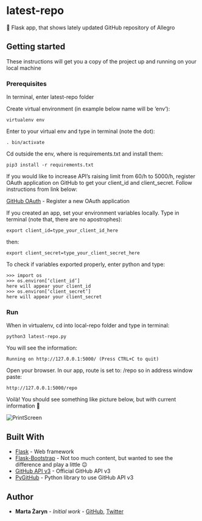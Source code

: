 # latest-repo
🐍 Flask app, that shows lately updated GitHub repository of Allegro 

## Getting started

These instructions will get you a copy of the project up and running on your local machine

### Prerequisites

In terminal, enter latest-repo folder

Create virtual environment (in example below name will be ‘env’):

```
virtualenv env
```

Enter to your virtual env and type in terminal (note the dot):

```
. bin/activate
```

Cd outside the env, where is requirements.txt and install them:

```
pip3 install -r requirements.txt
```

If you would like to increase API’s raising limit from 60/h to 5000/h, register OAuth application on GitHub to get your client_id and client_secret. Follow instructions from link below:

[GitHub OAuth](https://github.com/settings/applications/new) - Register a new OAuth application

If you created an app, set your environment variables locally. Type in terminal (note that, there are no apostrophes):

```
export client_id=type_your_client_id_here
```

then:

```
export client_secret=type_your_client_secret_here
```

To check if variables exported properly, enter python and type:

```
>>> import os
>>> os.environ[‘client_id’]
here will appear your client_id
>>> os.environ[‘client_secret’]
here will appear your client_secret
```

### Run 

When in virtualenv, cd into local-repo folder and type in terminal:

```
python3 latest-repo.py
```

You will see the information:

```
Running on http://127.0.0.1:5000/ (Press CTRL+C to quit)
```

Open your browser. In our app, route is set to: /repo so in address window paste:

```
http://127.0.0.1:5000/repo
```

Voilà! You should see something like picture below, but with current information 🙂

![PrintScreen](https://cloud.githubusercontent.com/assets/22544944/25808798/6955172a-340b-11e7-883f-0fd1442f5240.png)

## Built With

* [Flask](http://flask.pocoo.org/docs/0.12/) - Web framework
* [Flask-Bootstrap](https://pythonhosted.org/Flask-Bootstrap/) - Not too much content, but wanted to see the difference and play a little 😉
* [GitHub API v3](https://developer.github.com/v3/) - Official GitHub API v3
* [PyGitHub](http://pygithub.readthedocs.io/en/latest/) - Python library to use GitHub API v3

## Author

* **Marta Żaryn** - *Initial work* - [GitHub](https://github.com/martazaryn), [Twitter](https://twitter.com/martazaryn)
